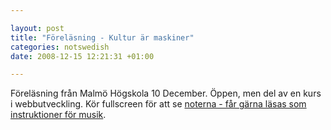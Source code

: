 ```yaml
--- 

layout: post
title: "Föreläsning - Kultur är maskiner" 
categories: notswedish
date: 2008-12-15 12:21:31 +01:00 

---
```


Föreläsning från Malmö Högskola 10 December. Öppen, men del av en kurs i webbutveckling. Kör fullscreen för att se [noterna - får gärna läsas som instruktioner för musik](#). 
